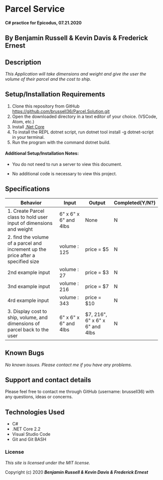 # Parcel Service

#### C# practice for Epicodus, 07.21.2020

## By Benjamin Russell & Kevin Davis & Frederick Ernest

## Description

_This Application will take dimensions and weight and give the user the volume of their parcel and the cost to ship._

## Setup/Installation Requirements

1. Clone this repository from GitHub https://github.com/brussell36/Parcel.Solution.git
2. Open the downloaded directory in a text editor of your choice. (VSCode, Atom, etc.)
3. Install [.Net Core](https://dotnet.microsoft.com/download/dotnet-core/2.2) 
4. To install the REPL dotnet script, run dotnet tool install -g dotnet-script in your terminal.
5. Run the program with the command dotnet build.

#### Additional Setup/Installation Notes:

* You do not need to run a server to view this document.

* No additional code is necessary to view this project.   

## Specifications

| Behavior | Input | Output |  Completed(Y/N?)  |
| -------- | ----- | ------ | -------- |
| 1. Create Parcel class to hold user input of dimensions and weight | 6" x 6" x 6" and 4lbs | None | N |
| 2. find the volume of a parcel and increment up the price after a specified size| volume : 125| price = $5 | N |
| 2nd example input | volume : 27 | price = $3 | N |
| 3nd example input | volume : 216 | price = $7 | N |
| 4rd example input | volume : 343 | price = $10 | N |
| 3. Display cost to ship, volume, and dimensions of parcel back to the user | 6" x 6" x 6" and 4lbs | $7, 216", 6" x 6" x 6" and 4lbs | N |

## Known Bugs

_No known issues. Please contact me if you have any problems._


## Support and contact details

Please feel free to contact me through GitHub (username: brussell36) with any questions, ideas or concerns.  

## Technologies Used

* C#
* .NET Core 2.2
* Visual Studio Code 
* Git and Git BASH 


### License

*This site is licensed under the MIT license.*

Copyright (c) 2020 **_Benjamin Russell & Kevin Davis & Frederick Ernest_**